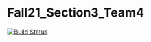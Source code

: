 # Fall21_Section3_Team4

[![Build Status](https://app.travis-ci.com/CSCI-3010-CUBoulder/Fall21_Section3_Team4.svg?branch=main)](https://app.travis-ci.com/CSCI-3010-CUBoulder/Fall21_Section3_Team4)
